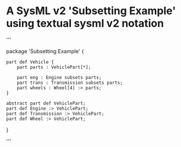 # A SysML v2 'Subsetting Example' using textual sysml v2 notation

'''

package 'Subsetting Example' {
	
	part def Vehicle {
		part parts : VehiclePart[*];
		
		part eng : Engine subsets parts;
		part trans : Transmission subsets parts;
		part wheels : Wheel[4] :> parts;
	}
	
	abstract part def VehiclePart;
	part def Engine :> VehiclePart;
	part def Transmission :> VehiclePart;
	part def Wheel :> VehiclePart;
}

'''
